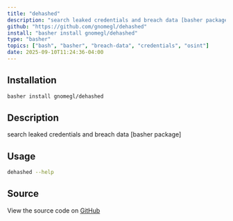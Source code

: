 ```yaml
---
title: "dehashed"
description: "search leaked credentials and breach data [basher package]"
github: "https://github.com/gnomegl/dehashed"
install: "basher install gnomegl/dehashed"
type: "basher"
topics: ["bash", "basher", "breach-data", "credentials", "osint"]
date: 2025-09-10T11:24:36-04:00
---
```


## Installation

```bash
basher install gnomegl/dehashed
```

## Description

search leaked credentials and breach data [basher package]

## Usage

```bash
dehashed --help
```

## Source

View the source code on [GitHub](https://github.com/gnomegl/dehashed)

